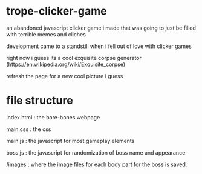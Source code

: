 # trope-clicker-game
an abandoned javascript clicker game i made that was going to just be filled with terrible memes and cliches

development came to a standstill when i fell out of love with clicker games

right now i guess its a cool exquisite corpse generator (https://en.wikipedia.org/wiki/Exquisite_corpse)

refresh the page for a new cool picture i guess

# file structure

index.html : the bare-bones webpage

main.css : the css

main.js : the javascript for most gameplay elements

boss.js : the javascript for randomization of boss name and appearance

/images : where the image files for each body part for the boss is saved.
